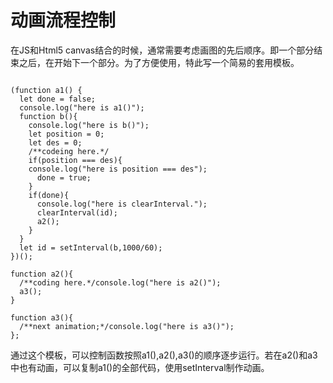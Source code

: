 # 动画流程控制
在JS和Html5 canvas结合的时候，通常需要考虑画图的先后顺序。即一个部分结束之后，在开始下一个部分。为了方便使用，特此写一个简易的套用模板。

<pre><code>
(function a1() {
  let done = false;
  console.log("here is a1()");
  function b(){
    console.log("here is b()");
    let position = 0;
    let des = 0;
    /**codeing here.*/
    if(position === des){
    console.log("here is position === des");
      done = true;
    }
    if(done){
      console.log("here is clearInterval.");
      clearInterval(id);
      a2();
    }
  }
  let id = setInterval(b,1000/60);
})();

function a2(){
  /**coding here.*/console.log("here is a2()");
  a3();
}

function a3(){
  /**next animation;*/console.log("here is a3()");
};
</code></pre>

通过这个模板，可以控制函数按照a1(),a2(),a3()的顺序逐步运行。若在a2()和a3中也有动画，可以复制a1()的全部代码，使用setInterval制作动画。

